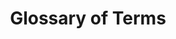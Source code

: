 ---
layout: default
title: Glossary of Terms
parent: Project Information
nav_order: 4
last_modified_at: 2019-03-08
---